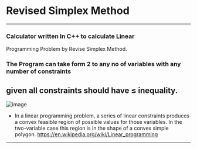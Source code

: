 # Revised Simplex Method
----
### Calculator written In C++ to calculate Linear 
Programming Problem by Revise Simplex Method.
### The Program can take form 2 to any no of variables with any number of constraints 
given all constraints should have ≤ inequality.
----
![image](https://github.com/prakharraj1302/Revised-Simplex-method-Calculator-C-/assets/63489114/2840f3ef-397c-44a9-bdcb-cc59a4524020)

- In a linear programming problem, a series of linear constraints produces a convex feasible region of possible values for those variables. In the two-variable case this region is in the shape of a convex simple polygon.
https://en.wikipedia.org/wiki/Linear_programming
----
